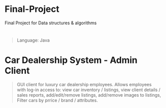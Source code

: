 # Final-Project
Final Project for Data structures &amp; algorithms
#
>Language: Java

# Car Dealership System - Admin Client 

> GUI client for luxury car dealership employees. Allows employees with log-in access to:
>   view car inventory / listings,
>   view client details / sales reports,
>   add/edit/remove listings,
>   add/remove images to listings,
>   Filter cars by prrice / brand / attributes.   
